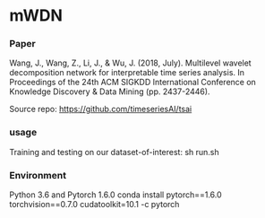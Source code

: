 # mWDN

### Paper

Wang, J., Wang, Z., Li, J., & Wu, J. (2018, July). Multilevel wavelet decomposition network for interpretable time series analysis. In Proceedings of the 24th ACM SIGKDD International Conference on Knowledge Discovery & Data Mining (pp. 2437-2446).

Source repo: https://github.com/timeseriesAI/tsai

### usage
Training and testing on our dataset-of-interest:
sh run.sh


### Environment 

Python 3.6 and Pytorch 1.6.0
conda install pytorch==1.6.0 torchvision==0.7.0 cudatoolkit=10.1 -c pytorch
